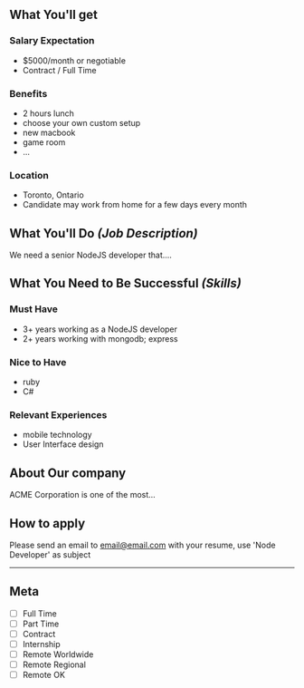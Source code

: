 <!-- 
==============================================================
PLEASE REVIEW RULES BEFORE POSTING: 
https://github.com/TechnologyMasters/jobs/blob/master/README.md#employers

Issue title format: [Company Name] - [Job Title] - [Location]
==============================================================
-->

## What You'll get

### Salary Expectation

<!--
  Be sure to specify an actual salary figure, or at least a range
  Include a currency if the work location can be in more places
  than the one in your post title

  IMPORTANT: Posts that do not include a salary or range
  will receive a 'needs info' label
-->
- $5000/month or negotiable
- Contract / Full Time

### Benefits

- 2 hours lunch
- choose your own custom setup
- new macbook
- game room
- ...

### Location

<!--
  Please specify your job's policy on remote work (see README for details)
-->
- Toronto, Ontario
- Candidate may work from home for a few days every month

## What You'll Do _(Job Description)_

We need a senior NodeJS developer that....

## What You Need to Be Successful _(Skills)_

### Must Have

- 3+ years working as a NodeJS developer
- 2+ years working with mongodb; express

### Nice to Have

- ruby
- C#

### Relevant Experiences

- mobile technology
- User Interface design

## About Our company

ACME Corporation is one of the most...

## How to apply

Please send an email to [email@email.com](email@email.com) with your resume, use 'Node Developer' as subject

---

## Meta
<!--
  These meta tickboxes automatically apply labels to your post
  Learn more in the README https://github.com/TechnologyMasters/jobs/blob/master/README.md#label-definitions

  Unfilled example:
  - [ ] Full Time

  Filled example:
  - [x] Full Time
-->

- [ ] Full Time
- [ ] Part Time
- [ ] Contract
- [ ] Internship
- [ ] Remote Worldwide
- [ ] Remote Regional
- [ ] Remote OK
